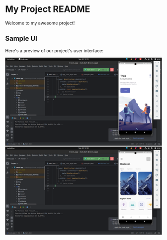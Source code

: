 # My Project README

Welcome to my awesome project!

## Sample UI

Here's a preview of our project's user interface:

![Welcome Page](./images/welcome.png)
![Home Page](./images/home.png)
